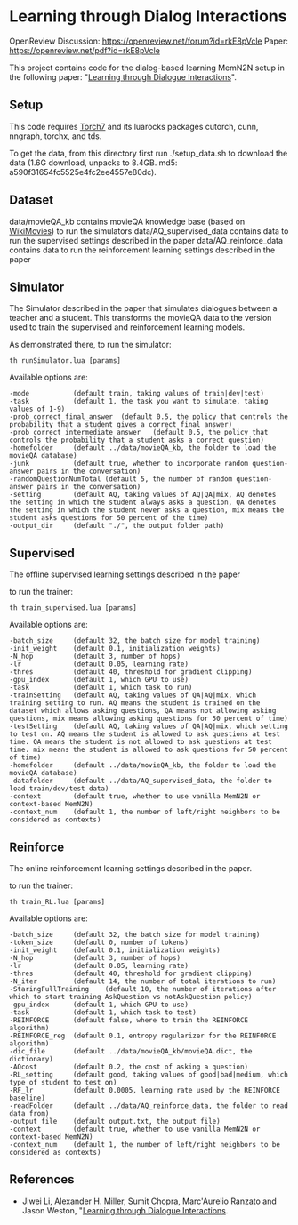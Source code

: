 # Learning through Dialog Interactions
  OpenReview Discussion: https://openreview.net/forum?id=rkE8pVcle
  Paper: https://openreview.net/pdf?id=rkE8pVcle

This project contains code for the dialog-based learning MemN2N setup in the following paper: "[Learning through Dialogue Interactions](https://openreview.net/pdf?id=rkE8pVcle)".

## Setup

This code requires [Torch7](http://torch.ch) and its luarocks packages cutorch, cunn, nngraph, torchx, and tds.

To get the data, from this directory first run ./setup\_data.sh to download the data (1.6G download, unpacks to 8.4GB. md5: a590f31654fc5525e4fc2ee4557e80dc).

## Dataset
data/movieQA_kb contains movieQA knowledge base (based on [WikiMovies](http://fb.ai/babi)) to run the simulators
data/AQ_supervised_data contains data to run the supervised settings described in the paper
data/AQ_reinforce_data contains data to run the reinforcement learning settings described in the paper

## Simulator

The Simulator described in the paper that simulates dialogues between a teacher and a student.
This transforms the movieQA data to the version used to train the supervised and reinforcement learning models.

As demonstrated there, to run the simulator:

    th runSimulator.lua [params]


Available options are:

    -mode           (default train, taking values of train|dev|test)
    -task           (default 1, the task you want to simulate, taking values of 1-9)
    -prob_correct_final_answer  (default 0.5, the policy that controls the probability that a student gives a correct final answer)
    -prob_correct_intermediate_answer   (default 0.5, the policy that controls the probability that a student asks a correct question)
    -homefolder     (default ../data/movieQA_kb, the folder to load the movieQA database)
    -junk           (default true, whether to incorporate random question-answer pairs in the conversation)
    -randomQuestionNumTotal (default 5, the number of random question-answer pairs in the conversation)
    -setting        (default AQ, taking values of AQ|QA|mix, AQ denotes the setting in which the student always asks a question, QA denotes the setting in which the student never asks a question, mix means the student asks questions for 50 percent of the time)
    -output_dir     (default "./", the output folder path)


## Supervised

The offline supervised learning settings described in the paper

to run the trainer:

    th train_supervised.lua [params]


Available options are:

    -batch_size		(default 32, the batch size for model training)
    -init_weight	(default 0.1, initialization weights)
    -N_hop			(default 3, number of hops)
    -lr				(default 0.05, learning rate)
    -thres			(default 40, threshold for gradient clipping)
    -gpu_index		(default 1, which GPU to use)
    -task           (default 1, which task to run)
    -trainSetting   (default AQ, taking values of QA|AQ|mix, which training setting to run. AQ means the student is trained on the dataset which allows asking questions, QA means not allowing asking questions, mix means allowing asking questions for 50 percent of time)
    -testSetting    (default AQ, taking values of QA|AQ|mix, which setting to test on. AQ means the student is allowed to ask questions at test time. QA means the student is not allowed to ask questions at test time. mix means the student is allowed to ask questions for 50 percent of time)
    -homefolder     (default ../data/movieQA_kb, the folder to load the movieQA database)
    -datafolder     (default ../data/AQ_supervised_data, the folder to load train/dev/test data)
    -context        (default true, whether to use vanilla MemN2N or context-based MemN2N)
    -context_num    (default 1, the number of left/right neighbors to be considered as contexts)


## Reinforce

The online reinforcement learning settings described in the paper.

to run the trainer:

    th train_RL.lua [params]


Available options are:

    -batch_size		(default 32, the batch size for model training)
    -token_size		(default 0, number of tokens)
    -init_weight	(default 0.1, initialization weights)
    -N_hop			(default 3, number of hops)
    -lr				(default 0.05, learning rate)
    -thres			(default 40, threshold for gradient clipping)
    -N_iter         (default 14, the number of total iterations to run)
    -StaringFullTraining    (default 10, the number of iterations after which to start training AskQuestion vs notAskQuestion policy)
    -gpu_index		(default 1, which GPU to use)
    -task			(default 1, which task to test)
    -REINFORCE      (default false, where to train the REINFORCE algorithm)
    -REINFORCE_reg  (default 0.1, entropy regularizer for the REINFORCE algorithm)
    -dic_file       (default ../data/movieQA_kb/movieQA.dict, the dictionary)
    -AQcost         (default 0.2, the cost of asking a question)
    -RL_setting     (default good, taking values of good|bad|medium, which type of student to test on)
    -RF_lr          (default 0.0005, learning rate used by the REINFORCE baseline)
    -readFolder     (default ../data/AQ_reinforce_data, the folder to read data from)
    -output_file    (default output.txt, the output file)
    -context        (default true, whether to use vanilla MemN2N or context-based MemN2N)
    -context_num    (default 1, the number of left/right neighbors to be considered as contexts)

## References

* Jiwei Li, Alexander H. Miller, Sumit Chopra, Marc'Aurelio Ranzato and Jason Weston, "[Learning through Dialogue Interactions](https://openreview.net/pdf?id=rkE8pVcle).
